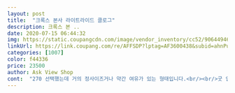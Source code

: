 ```yaml
---
layout: post 
title:  "크록스 본사 라이트라이드 클로그" 
description: 크록스 본 ..
date: 2020-07-15 06:44:32 
img: https://static.coupangcdn.com/image/vendor_inventory/cc52/90644946bf083278d5006ae73ac553d366ad1fe1a307655c84a3c4f1fa70.jpg 
linkUrl: https://link.coupang.com/re/AFFSDP?lptag=AF3600438&subid=ahnPublicAsk&pageKey=1214351028&itemId=2203842704&vendorItemId=71038992668&traceid=V0-113-0c4a2792db8f7f80 
categories: [1007] 
color: f44336 
price: 23500 
author: Ask View Shop 
cont:  "270 선택했는데 거의 정사이즈거나 약간 여유가 있는 형태입니다.<br/><br/>굿 입니다.<br/><br/>발바닥도 푹신하고 물도 빠지고 잘 마르고 역시 캠핑엔 크록스가 사랑입니다♥<br/>생각보다 가볍진않은데 푹신푹신하고 좋습니다 품절되기전에 싸게 잘사서 좋아요 10미리정도 크게사라해서 크게샀는데 딱 맞네요 발볼이 어지간한 신발들보다 좁은편이에요<br/>좋네요.<br/> 사이즈는 나이키 270 신으면 딱 맞는데<br/>" 
---
```

